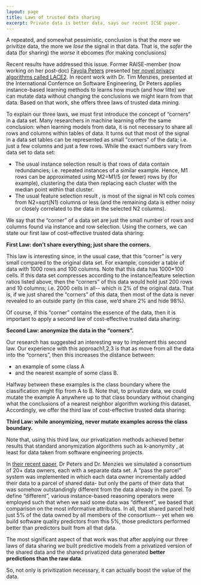 ```yaml
---
layout: page
title: Laws of trusted data sharing
excerpt: Private data is better data, says our recent ICSE paper.
---
```


A repeated, and somewhat pessimistic, conclusion is that the _more_ we privitize data, the more we _lose_ the signal in that data. That is, the _safer_ the data (for sharing) the _worse_ it ebcomes (for making conclusions)

Recent results have addressed this  issue. Former RAISE-member (now working on her post-doc) [Fayola Peters](http://www.fayolapeters.com#sthash.NT2U4yXf.dpuf) presented [her novel privacy algorithms called LACE2](http://spare.lero.ie/pdf/lace2.pdf). In recent work with Dr. Tim Menzies, presented at the International Confernce on Software Engineering, Dr Peters applies instance-based learning methods to learns how much (and how litte) we can mutate data without changing the conclusions we might learn from that data. Based on that work, she offers three laws of trusted data mining.

To explain our three laws, we must first introduce the concept of  “corners” in a data set.  Many researchers in machine learning offer the same conclusion: when learning models from data, it is not necessary to share all rows and columns within tables of data. It turns out that most of the signal in a data set  tables can be represented as small "corners" of the data; i.e. just a few columns and just a few rows. While the exact numbers vary from data set to data set:

+ The usual instance selection result is that rows of data contain redundancies; i.e. repeated instances of a similar example. Hence, M1 rows can be approximated using M2=M1/5 (or fewer) rows by (for example), clustering the data then replacing each cluster with the median point within that cluster.
+ The usual feature selection result , is most of the signal in N1 cols comes from N2=sqrt(N1) columns or less (and the remaining data is either noisy or closely correlated to the data in the selected  N2  columns).

We say that the “corner” of a data set are just the small number of rows and columns found via instance and row selection. Using the corners, we can state our first law of cost-effective trusted data sharing:

**First Law: don’t share everything; just share the corners.**

This law is interesting since, in the usual case, that this  “corner” is very small compared to the original data set. For example, consider a table of data with 1000 rows and 100 columns. Note that this data has 1000*100 cells. If this data set compresses according to the instance/feature selection ratios listed above, then the “corners” of this data would hold just 200 rows and 10 columns; i.e. 2000 cells in all-- which is 2% of the original data. That is, if we just shared the “corners” of this data, then most of the data is never revealed to an outside party (in this case, we’d share 2% and hide 98%).

Of course, if this “corner” contains the essence of the data, then it is important to apply a second law of cost-effective trusted data sharing:

**Second Law: anonymize the data in the “corners”.**

Our research has suggested an interesting way to implement this second law. Our experience with this approach1,2,3  is that as move from all the data into the  “corners”, then this increases the distance between:

+ an example of some class A 
+ and the nearest example of some class B. 

Halfway between these examples  is the class boundary where the classification might flip from A to B. Note that, to privatize data, we could mutate the example A  anywhere up to that class boundary without changing what the conclusions of a nearest neighbor algorithm working this dataset.  Accordingly, we offer the third law of cost-effective trusted data sharing:

**Third Law: while anonymizing, never mutate examples across the class boundary.**

Note that, using this third law, our privatization methods achieved better results that standard anonymization algorithms such as k-anonymity , at least for data taken from software engineering projects.

In [their recent paper](http://spare.lero.ie/pdf/lace2.pdf), Dr Peters and Dr. Menzies we simulated a consortium of 20+ data owners, each with a  separate data set. A “pass the parcel” system was implemented in which each data owner incrementally added their data to a parcel of shared data- but only the parts of their data that was somehow outstandingly different from the data already in the parel. To define “different”, various  instance-based reasoning operators were employed such that when we said some data was “different”, we based that comparison on the most informative attributes. In all, that shared parcel held just 5% of the data owned by all members of the consortium-- yet when we build software quality predictors from this 5%, those predictors performed better than predictors built from all that data.  

The most significant aspect of that  work was that after applying our three laws of data sharing we built predictive models from a  privatized version of the shared data and the shared privatized data generated **better predictions than the raw data**.  

So, not only is privitization necessary, it can actually boost the value of the data.


